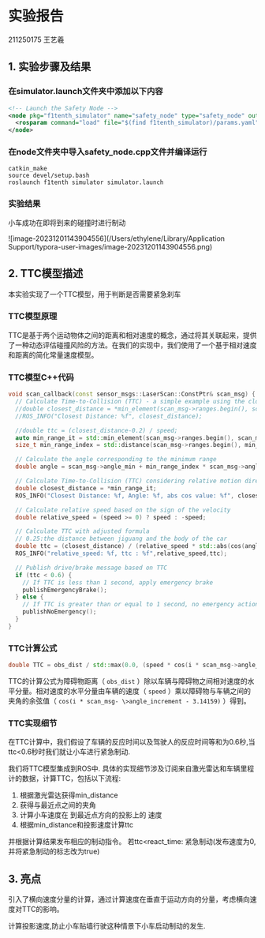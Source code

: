 # 实验报告

211250175 王艺羲

## 1. 实验步骤及结果

### 在simulator.launch文件夹中添加以下内容

```xml
<!-- Launch the Safety Node -->
<node pkg="f1tenth_simulator" name="safety_node" type="safety_node" output="screen">
  <rosparam command="load" file="$(find f1tenth_simulator)/params.yaml"/>
</node> 
```

### 在node文件夹中导入safety_node.cpp文件并编译运行

```shell
catkin_make
source devel/setup.bash
roslaunch f1tenth simulator simulator.launch
```

### 实验结果

小车成功在即将到来的碰撞时进行制动

![image-20231201143904556](/Users/ethylene/Library/Application Support/typora-user-images/image-20231201143904556.png)

## 2. TTC模型描述

本实验实现了一个TTC模型，用于判断是否需要紧急刹车

### TTC模型原理

TTC是基于两个运动物体之间的距离和相对速度的概念，通过将其关联起来，提供了一种动态评估碰撞风险的方法。在我们的实现中，我们使用了一个基于相对速度和距离的简化常量速度模型。

### TTC模型C++代码

```cpp
void scan_callback(const sensor_msgs::LaserScan::ConstPtr& scan_msg) {
  // Calculate Time-to-Collision (TTC) - a simple example using the closest point
  //double closest_distance = *min_element(scan_msg->ranges.begin(), scan_msg->ranges.end());
  //ROS_INFO("Closest Distance: %f", closest_distance);

  //double ttc = (closest_distance-0.2) / speed;
  auto min_range_it = std::min_element(scan_msg->ranges.begin(), scan_msg->ranges.end());
  size_t min_range_index = std::distance(scan_msg->ranges.begin(), min_range_it);

  // Calculate the angle corresponding to the minimum range
  double angle = scan_msg->angle_min + min_range_index * scan_msg->angle_increment;

  // Calculate Time-to-Collision (TTC) considering relative motion direction and angle
  double closest_distance = *min_range_it;
  ROS_INFO("Closest Distance: %f, Angle: %f, abs cos value: %f", closest_distance,angle,std::abs(cos(angle)));

  // Calculate relative speed based on the sign of the velocity
  double relative_speed = (speed >= 0) ? speed : -speed;

  // Calculate TTC with adjusted formula
  // 0.25:the distance between jiguang and the body of the car
  double ttc = (closest_distance) / (relative_speed * std::abs(cos(angle)));
  ROS_INFO("relative_speed: %f, ttc : %f",relative_speed,ttc);

  // Publish drive/brake message based on TTC
  if (ttc < 0.6) {
    // If TTC is less than 1 second, apply emergency brake
    publishEmergencyBrake();
  } else {
    // If TTC is greater than or equal to 1 second, no emergency action needed
    publishNoEmergency();
  }
}
```

### TTC计算公式

```cpp
double TTC = obs_dist / std::max(0.0, (speed * cos(i * scan_msg->angle_increment - 3.14159)));
```

TTC的计算公式为障碍物距离（ `obs_dist` ）除以车辆与障碍物之间相对速度的水平分量。相对速度的水平分量由车辆的速度（ `speed` ）乘以障碍物与车辆之间的夹角的余弦值（ `cos(i * scan_msg- \>angle_increment - 3.14159)` ）得到。

### TTC实现细节

在TTC计算中，我们假设了车辆的反应时间以及驾驶人的反应时间等和为0.6秒,当ttc<0.6秒时我们就让小车进行紧急制动.  

我们将TTC模型集成到ROS中. 具体的实现细节涉及订阅来自激光雷达和车辆里程计的数据，计算TTC，包括以下流程:  

1. 根据激光雷达获得min_distance  
2. 获得与最近点之间的夹角
3. 计算小车速度在 到最近点方向的投影上的 速度
4. 根据min_distance和投影速度计算ttc

并根据计算结果发布相应的制动指令。
若ttc<react_time: 紧急制动(发布速度为0,并将紧急制动的标志改为true)  

## 3. 亮点

引入了横向速度分量的计算，通过计算速度在垂直于运动方向的分量，考虑横向速度对TTC的影响。

计算投影速度,防止小车贴墙行驶这种情景下小车启动制动的发生.  